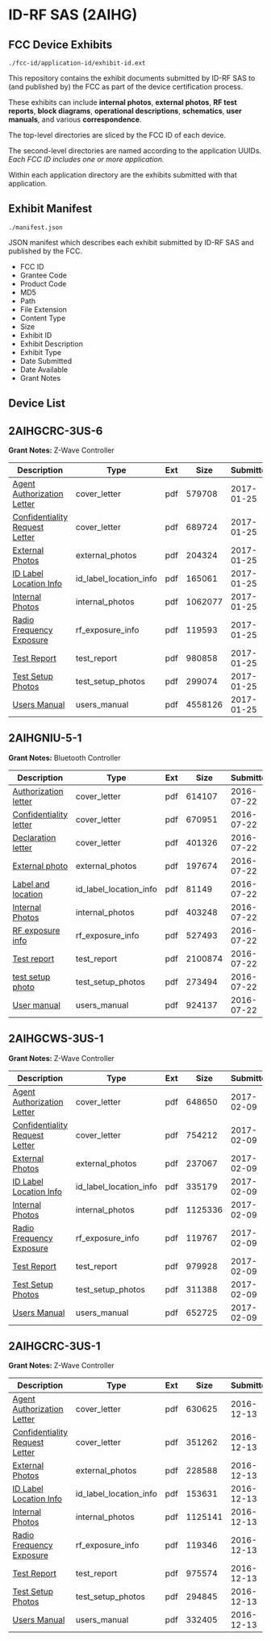 # ID-RF SAS (2AIHG)
## FCC Device Exhibits

```
./fcc-id/application-id/exhibit-id.ext
```

This repository contains the exhibit documents submitted by ID-RF SAS to (and published by) the FCC as part of the device certification process.

These exhibits can include **internal photos**, **external photos**, **RF test reports**, **block diagrams**, **operational descriptions**, **schematics**, **user manuals**, and various **correspondence**.

The top-level directories are sliced by the FCC ID of each device.

The second-level directories are named according to the application UUIDs. *Each FCC ID includes one or more application.*

Within each application directory are the exhibits submitted with that application. 

## Exhibit Manifest

```
./manifest.json
```

JSON manifest which describes each exhibit submitted by ID-RF SAS and published by the FCC.

- FCC ID
- Grantee Code
- Product Code
- MD5
- Path
- File Extension
- Content Type
- Size
- Exhibit ID
- Exhibit Description
- Exhibit Type
- Date Submitted
- Date Available
- Grant Notes

## Device List
## 2AIHGCRC-3US-6
**Grant Notes:** Z-Wave Controller

| Description | Type | Ext | Size | Submitted | Available |
| ----------- | ---- | --- | ---- | --------- | --------- |
| [Agent Authorization Letter](2AIHGCRC-3US-6/7f4654484a22406d76cbd8ee645776ea/3270515.pdf) | cover_letter | pdf | 579708 | 2017-01-25 | 2017-01-25 |
| [Confidentiality Request Letter](2AIHGCRC-3US-6/7f4654484a22406d76cbd8ee645776ea/3270516.pdf) | cover_letter | pdf | 689724 | 2017-01-25 | 2017-01-25 |
| [External Photos](2AIHGCRC-3US-6/7f4654484a22406d76cbd8ee645776ea/3270511.pdf) | external_photos | pdf | 204324 | 2017-01-25 | 2017-01-25 |
| [ID Label Location Info](2AIHGCRC-3US-6/7f4654484a22406d76cbd8ee645776ea/3270510.pdf) | id_label_location_info | pdf | 165061 | 2017-01-25 | 2017-01-25 |
| [Internal Photos](2AIHGCRC-3US-6/7f4654484a22406d76cbd8ee645776ea/3270512.pdf) | internal_photos | pdf | 1062077 | 2017-01-25 | 2017-01-25 |
| [Radio Frequency Exposure](2AIHGCRC-3US-6/7f4654484a22406d76cbd8ee645776ea/3270509.pdf) | rf_exposure_info | pdf | 119593 | 2017-01-25 | 2017-01-25 |
| [Test Report](2AIHGCRC-3US-6/7f4654484a22406d76cbd8ee645776ea/3270513.pdf) | test_report | pdf | 980858 | 2017-01-25 | 2017-01-25 |
| [Test Setup Photos](2AIHGCRC-3US-6/7f4654484a22406d76cbd8ee645776ea/3270514.pdf) | test_setup_photos | pdf | 299074 | 2017-01-25 | 2017-01-25 |
| [Users Manual](2AIHGCRC-3US-6/7f4654484a22406d76cbd8ee645776ea/3270505.pdf) | users_manual | pdf | 4558126 | 2017-01-25 | 2017-01-25 |
## 2AIHGNIU-5-1
**Grant Notes:** Bluetooth Controller

| Description | Type | Ext | Size | Submitted | Available |
| ----------- | ---- | --- | ---- | --------- | --------- |
| [Authorization letter](2AIHGNIU-5-1/eb1e9017b01f97055e9169aa22d2c727/3072575.pdf) | cover_letter | pdf | 614107 | 2016-07-22 | 2016-07-22 |
| [Confidentiality letter](2AIHGNIU-5-1/eb1e9017b01f97055e9169aa22d2c727/3072576.pdf) | cover_letter | pdf | 670951 | 2016-07-22 | 2016-07-22 |
| [Declaration letter](2AIHGNIU-5-1/eb1e9017b01f97055e9169aa22d2c727/3072577.pdf) | cover_letter | pdf | 401326 | 2016-07-22 | 2016-07-22 |
| [External photo](2AIHGNIU-5-1/eb1e9017b01f97055e9169aa22d2c727/3072587.pdf) | external_photos | pdf | 197674 | 2016-07-22 | 2016-07-22 |
| [Label and location](2AIHGNIU-5-1/eb1e9017b01f97055e9169aa22d2c727/3072583.pdf) | id_label_location_info | pdf | 81149 | 2016-07-22 | 2016-07-22 |
| [Internal Photos](2AIHGNIU-5-1/eb1e9017b01f97055e9169aa22d2c727/3072588.pdf) | internal_photos | pdf | 403248 | 2016-07-22 | 2016-07-22 |
| [RF exposure info](2AIHGNIU-5-1/eb1e9017b01f97055e9169aa22d2c727/3072586.pdf) | rf_exposure_info | pdf | 527493 | 2016-07-22 | 2016-07-22 |
| [Test report](2AIHGNIU-5-1/eb1e9017b01f97055e9169aa22d2c727/3072584.pdf) | test_report | pdf | 2100874 | 2016-07-22 | 2016-07-22 |
| [test setup photo](2AIHGNIU-5-1/eb1e9017b01f97055e9169aa22d2c727/3072585.pdf) | test_setup_photos | pdf | 273494 | 2016-07-22 | 2016-07-22 |
| [User manual](2AIHGNIU-5-1/eb1e9017b01f97055e9169aa22d2c727/3072582.pdf) | users_manual | pdf | 924137 | 2016-07-22 | 2016-07-22 |
## 2AIHGCWS-3US-1
**Grant Notes:** Z-Wave Controller

| Description | Type | Ext | Size | Submitted | Available |
| ----------- | ---- | --- | ---- | --------- | --------- |
| [Agent Authorization Letter](2AIHGCWS-3US-1/54c5346a4c5e3f4935cbe13ed4be1f59/3279039.pdf) | cover_letter | pdf | 648650 | 2017-02-09 | 2017-02-09 |
| [Confidentiality Request Letter](2AIHGCWS-3US-1/54c5346a4c5e3f4935cbe13ed4be1f59/3279040.pdf) | cover_letter | pdf | 754212 | 2017-02-09 | 2017-02-09 |
| [External Photos](2AIHGCWS-3US-1/54c5346a4c5e3f4935cbe13ed4be1f59/3279035.pdf) | external_photos | pdf | 237067 | 2017-02-09 | 2017-02-09 |
| [ID Label Location Info](2AIHGCWS-3US-1/54c5346a4c5e3f4935cbe13ed4be1f59/3279034.pdf) | id_label_location_info | pdf | 335179 | 2017-02-09 | 2017-02-09 |
| [Internal Photos](2AIHGCWS-3US-1/54c5346a4c5e3f4935cbe13ed4be1f59/3279036.pdf) | internal_photos | pdf | 1125336 | 2017-02-09 | 2017-02-09 |
| [Radio Frequency Exposure](2AIHGCWS-3US-1/54c5346a4c5e3f4935cbe13ed4be1f59/3279033.pdf) | rf_exposure_info | pdf | 119767 | 2017-02-09 | 2017-02-09 |
| [Test Report](2AIHGCWS-3US-1/54c5346a4c5e3f4935cbe13ed4be1f59/3279037.pdf) | test_report | pdf | 979928 | 2017-02-09 | 2017-02-09 |
| [Test Setup Photos](2AIHGCWS-3US-1/54c5346a4c5e3f4935cbe13ed4be1f59/3279038.pdf) | test_setup_photos | pdf | 311388 | 2017-02-09 | 2017-02-09 |
| [Users Manual](2AIHGCWS-3US-1/54c5346a4c5e3f4935cbe13ed4be1f59/3279029.pdf) | users_manual | pdf | 652725 | 2017-02-09 | 2017-02-09 |
## 2AIHGCRC-3US-1
**Grant Notes:** Z-Wave Controller

| Description | Type | Ext | Size | Submitted | Available |
| ----------- | ---- | --- | ---- | --------- | --------- |
| [Agent Authorization Letter](2AIHGCRC-3US-1/f849e6fa2129116c247691047cbe62e6/3227216.pdf) | cover_letter | pdf | 630625 | 2016-12-13 | 2016-12-13 |
| [Confidentiality Request Letter](2AIHGCRC-3US-1/f849e6fa2129116c247691047cbe62e6/3227217.pdf) | cover_letter | pdf | 351262 | 2016-12-13 | 2016-12-13 |
| [External Photos](2AIHGCRC-3US-1/f849e6fa2129116c247691047cbe62e6/3227211.pdf) | external_photos | pdf | 228588 | 2016-12-13 | 2016-12-13 |
| [ID Label Location Info](2AIHGCRC-3US-1/f849e6fa2129116c247691047cbe62e6/3227210.pdf) | id_label_location_info | pdf | 153631 | 2016-12-13 | 2016-12-13 |
| [Internal Photos](2AIHGCRC-3US-1/f849e6fa2129116c247691047cbe62e6/3227212.pdf) | internal_photos | pdf | 1125141 | 2016-12-13 | 2016-12-13 |
| [Radio Frequency Exposure](2AIHGCRC-3US-1/f849e6fa2129116c247691047cbe62e6/3227209.pdf) | rf_exposure_info | pdf | 119346 | 2016-12-13 | 2016-12-13 |
| [Test Report](2AIHGCRC-3US-1/f849e6fa2129116c247691047cbe62e6/3227213.pdf) | test_report | pdf | 975574 | 2016-12-13 | 2016-12-13 |
| [Test Setup Photos](2AIHGCRC-3US-1/f849e6fa2129116c247691047cbe62e6/3227215.pdf) | test_setup_photos | pdf | 294845 | 2016-12-13 | 2016-12-13 |
| [Users Manual](2AIHGCRC-3US-1/f849e6fa2129116c247691047cbe62e6/3227205.pdf) | users_manual | pdf | 332405 | 2016-12-13 | 2016-12-13 |
